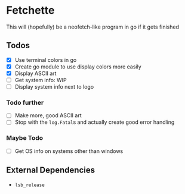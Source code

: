 # Fetchette
This will (hopefully) be a neofetch-like program in go if it gets finished

## Todos
- [X] Use terminal colors in go
- [X] Create go module to use display colors more easily
- [X] Display ASCII art
- [ ] Get system info: WIP
- [ ] Display system info next to logo
### Todo further
- [ ] Make more, good ASCII art
- [ ] Stop with the `log.Fatal`s and actually create good error handling
### Maybe Todo
- [ ] Get OS info on systems other than windows

## External Dependencies
- `lsb_release`
